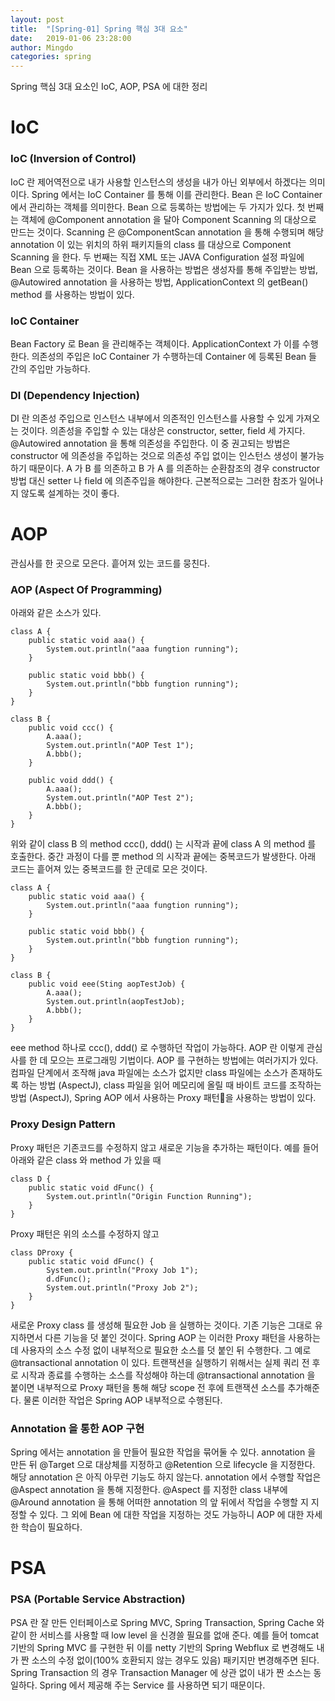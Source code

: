 ```yaml
---
layout: post
title:  "[Spring-01] Spring 핵심 3대 요소"
date:   2019-01-06 23:28:00
author: Mingdo
categories: spring
---
```


Spring 핵심 3대 요소인 IoC, AOP, PSA 에 대한 정리

# IoC
### IoC (Inversion of Control)
IoC 란 제어역전으로 내가 사용할 인스턴스의 생성을 내가 아닌 외부에서 하겠다는 의미이다.
Spring 에서는 IoC Container 를 통해 이를 관리한다.
Bean 은 IoC Container 에서 관리하는 객체를 의미한다.
Bean 으로 등록하는 방법에는 두 가지가 있다.
첫 번째는 객체에 @Component annotation 을 달아 Component Scanning 의 대상으로 만드는 것이다.
Scanning 은 @ComponentScan annotation 을 통해 수행되며 해당 annotation 이 있는 위치의 하위 패키지들의 class 를 대상으로 Component Scanning 을 한다.
두 번째는 직접 XML 또는 JAVA Configuration 설정 파일에 Bean 으로 등록하는 것이다.
Bean 을 사용하는 방법은 생성자를 통해 주입받는 방법, @Autowired annotation 을 사용하는 방법, ApplicationContext 의 getBean() method 를 사용하는 방법이 있다.

### IoC Container
Bean Factory 로 Bean 을 관리해주는 객체이다.
ApplicationContext 가 이를 수행한다.
의존성의 주입은 IoC Container 가 수행하는데 Container 에 등록된 Bean 들 간의 주입만 가능하다.

### DI (Dependency Injection)
DI 란 의존성 주입으로 인스턴스 내부에서 의존적인 인스턴스를 사용할 수 있게 가져오는 것이다.
의존성을 주입할 수 있는 대상은 constructor, setter, field 세 가지다.
@Autowired annotation 을 통해 의존성을 주입한다.
이 중 권고되는 방법은 constructor 에 의존성을 주입하는 것으로 의존성 주입 없이는 인스턴스 생성이 불가능하기 때문이다.
A 가 B 를 의존하고 B 가 A 를 의존하는 순환참조의 경우 constructor 방법 대신 setter 나 field 에 의존주입을 해야한다.
근본적으로는 그러한 참조가 일어나지 않도록 설계하는 것이 좋다.

# AOP
관심사를 한 곳으로 모은다. 흩어져 있는 코드를 뭉친다.
### AOP (Aspect Of Programming)
아래와 같은 소스가 있다.
```
class A {
	public static void aaa() {
    	System.out.println("aaa fungtion running");
    }
    
    public static void bbb() {
    	System.out.println("bbb fungtion running");
	}
}

class B {
	public void ccc() {
    	A.aaa();
        System.out.println("AOP Test 1");
        A.bbb();
    }
    
    public void ddd() {
    	A.aaa();
        System.out.println("AOP Test 2");
        A.bbb();
    }
}
```

위와 같이 class B 의 method ccc(), ddd() 는 시작과 끝에 class A 의 method 를 호출한다.
중간 과정이 다를 뿐 method 의 시작과 끝에는 중복코드가 발생한다.
아래 코드는 흩어져 있는 중복코드를 한 군데로 모은 것이다.
```
class A {
	public static void aaa() {
    	System.out.println("aaa fungtion running");
    }
    
    public static void bbb() {
    	System.out.println("bbb fungtion running");
	}
}

class B {
	public void eee(Sting aopTestJob) {
    	A.aaa();
        System.out.println(aopTestJob);
        A.bbb();
    }
}
```

eee method 하나로 ccc(), ddd() 로 수행하던 작업이 가능하다.
AOP 란 이렇게 관심사를 한 데 모으는 프로그래밍 기법이다.
AOP 를 구현하는 방법에는 여러가지가 있다.
컴파일 단계에서 조작해 java 파일에는 소스가 없지만 class 파일에는 소스가 존재하도록 하는 방법 (AspectJ),
class 파일을 읽어 메모리에 올릴 때 바이트 코드를 조작하는 방법 (AspectJ),
Spring AOP 에서 사용하는 Proxy 패턴을 사용하는 방법이 있다.

### Proxy Design Pattern
Proxy 패턴은 기존코드를 수정하지 않고 새로운 기능을 추가하는 패턴이다. 예를 들어 아래와 같은 class 와 method 가 있을 때
```
class D {
	public static void dFunc() {
        System.out.println("Origin Function Running");
    }
}
```
Proxy 패턴은 위의 소스를 수정하지 않고
```
class DProxy {
	public static void dFunc() {
    	System.out.println("Proxy Job 1");
        d.dFunc();
        System.out.println("Proxy Job 2");
    }
}
```
새로운 Proxy class 를 생성해 필요한 Job 을 실행하는 것이다. 기존 기능은 그대로 유지하면서 다른 기능을 덧 붙인 것이다.
Spring AOP 는 이러한 Proxy 패턴을 사용하는데 사용자의 소스 수정 없이 내부적으로 필요한 소스를 덧 붙인 뒤 수행한다.
그 예로 @transactional annotation 이 있다.
트랜잭션을 실행하기 위해서는 실제 쿼리 전 후로 시작과 종료를 수행하는 소스를 작성해야 하는데 @transactional annotation 을 붙이면 내부적으로 Proxy 패턴을 통해 해당 scope 전 후에 트랜잭션 소스를 추가해준다.
물론 이러한 작업은 Spring AOP 내부적으로 수행된다.

### Annotation 을 통한 AOP 구현
Spring 에서는 annotation 을 만들어 필요한 작업을 묶어둘 수 있다.
annotation 을 만든 뒤 @Target 으로 대상체를 지정하고 @Retention 으로 lifecycle 을 지정한다.
해당 annotation 은 아직 아무런 기능도 하지 않는다.
annotation 에서 수행할 작업은 @Aspect annotation 을 통해 지정한다.
@Aspect 를 지정한 class 내부에 @Around annotation 을 통해 어떠한 annotation 의 앞 뒤에서 작업을 수행할 지 지정할 수 있다.
그 외에 Bean 에 대한 작업을 지정하는 것도 가능하니 AOP 에 대한 자세한 학습이 필요하다.

# PSA
### PSA (Portable Service Abstraction)
PSA 란 잘 만든 인터페이스로 Spring MVC, Spring Transaction, Spring Cache 와 같이 한 서비스를 사용할 때 low level 을 신경쓸 필요를 없애 준다.
예를 들어 tomcat 기반의 Spring MVC 를 구현한 뒤 이를 netty 기반의 Spring Webflux 로 변경해도 내가 짠 소스의 수정 없이(100% 호환되지 않는 경우도 있음) 패키지만 변경해주면 된다.
Spring Transaction 의 경우 Transaction Manager 에 상관 없이 내가 짠 소스는 동일하다.
Spring 에서 제공해 주는 Service 를 사용하면 되기 때문이다.

